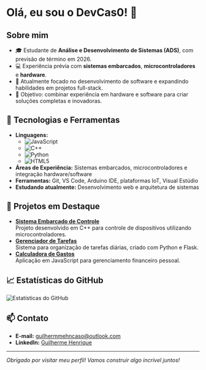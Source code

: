 # Olá, eu sou o DevCas0! 👋

## Sobre mim
- 🎓 Estudante de **Análise e Desenvolvimento de Sistemas (ADS)**, com previsão de término em 2026.
- 💻 Experiência prévia com **sistemas embarcados**, **microcontroladores** e **hardware**.
- 🌱 Atualmente focado no desenvolvimento de software e expandindo habilidades em projetos full-stack.
- 🎯 Objetivo: combinar experiência em hardware e software para criar soluções completas e inovadoras.

## 🚀 Tecnologias e Ferramentas
- **Linguagens:** 
  - ![JavaScript](https://img.shields.io/badge/-JavaScript-F7DF1E?style=flat&logo=javascript&logoColor=black) 
  - ![C++](https://img.shields.io/badge/-C++-00599C?style=flat&logo=c%2B%2B&logoColor=white)
  - ![Python](https://img.shields.io/badge/-Python-3776AB?style=flat&logo=python&logoColor=white)
  - ![HTML5](https://img.shields.io/badge/-HTML5-E34F26?style=flat&logo=html5&logoColor=white)
- **Áreas de Experiência:** Sistemas embarcados, microcontroladores e integração hardware/software
- **Ferramentas:** Git, VS Code, Arduino IDE, plataformas IoT, Visual Estúdio 
- **Estudando atualmente:** Desenvolvimento web e arquitetura de sistemas

## 🌟 Projetos em Destaque
- [**Sistema Embarcado de Controle**](https://github.com/DevCas0/sistema-embarcado-controle)  
  Projeto desenvolvido em C++ para controle de dispositivos utilizando microcontroladores.
- [**Gerenciador de Tarefas**](https://github.com/DevCas0/gerenciador-de-tarefas)  
  Sistema para organização de tarefas diárias, criado com Python e Flask.
- [**Calculadora de Gastos**](https://github.com/DevCas0/calculadora-de-gastos)  
  Aplicação em JavaScript para gerenciamento financeiro pessoal.

## 📈 Estatísticas do GitHub
![Estatísticas do GitHub](https://github-readme-stats.vercel.app/api?username=DevCas0&show_icons=true&theme=radical)

## 📫 Contato
- **E-mail:** [guilhermmehncaso@outlook.com](mailto:guilhermmehncaso@outlook.com)
- **LinkedIn:** [Guilherme Henrique](https://www.linkedin.com/in/guilhermme-henrique-7a55b2215)

---

*Obrigado por visitar meu perfil! Vamos construir algo incrível juntos!*
